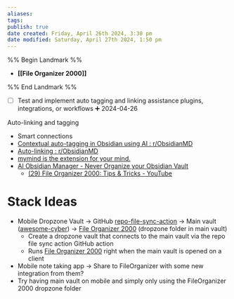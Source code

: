 ```yaml
---
aliases: 
tags: 
publish: true
date created: Friday, April 26th 2024, 3:30 pm
date modified: Saturday, April 27th 2024, 1:50 pm
---
```


%% Begin Landmark %%
- **[[File Organizer 2000]]**

%% End Landmark %%

- [ ] Test and implement auto tagging and linking assistance plugins, integrations, or workflows ➕ 2024-04-26

Auto-linking and tagging
- Smart connections
- [Contextual auto-tagging in Obsidian using AI : r/ObsidianMD](https://www.reddit.com/r/ObsidianMD/comments/12c23j7/contextual_autotagging_in_obsidian_using_ai/) 
- [Auto-linking : r/ObsidianMD](https://www.reddit.com/r/ObsidianMD/comments/kdhtw3/autolinking/) 
- [mymind is the extension for your mind.](https://mymind.com/) 
- [AI Obsidian Manager - Never Organize your Obsidian Vault](https://fileorganizer2000.com/) 
	- [(29) File Organizer 2000: Tips & Tricks - YouTube](https://www.youtube.com/playlist?list=PLgRcC-DFR5jdUxbSBuNeymwYTH_FSVxio)
# Stack Ideas
- Mobile Dropzone Vault -> GitHub [repo-file-sync-action](https://github.com/BetaHuhn/repo-file-sync-action) -> Main vault ([awesome-cyber](https://github.com/cybersader/awesome-cyber)) -> [File Organizer 2000](File%20Organizer%202000/File%20Organizer%202000.md)  (dropzone folder in main vault)
	- Create a dropzone vault that connects to the main vault via the repo file sync action GitHub action
	- Runs [File Organizer 2000](File%20Organizer%202000/File%20Organizer%202000.md) right when the main vault is opened on a client
- Mobile note taking app -> Share to FileOrganizer with some new integration from them?
- Try having main vault on mobile and simply only using the FileOrganizer 2000 dropzone folder